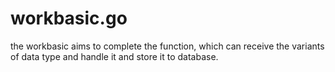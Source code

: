 # workbasic.go 
the workbasic aims to complete the function, which can receive the variants of data
type and handle it and store it to database. 